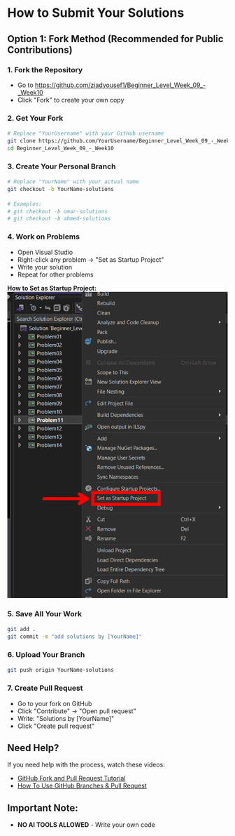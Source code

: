 # How to Submit Your Solutions 

## Option 1: Fork Method (Recommended for Public Contributions)

### 1. Fork the Repository
- Go to https://github.com/ziadyousef1/Beginner_Level_Week_09_-_Week10
- Click "Fork" to create your own copy

### 2. Get Your Fork
```bash
# Replace "YourUsername" with your GitHub username
git clone https://github.com/YourUsername/Beginner_Level_Week_09_-_Week10.git
cd Beginner_Level_Week_09_-_Week10
```

### 3. Create Your Personal Branch
```bash
# Replace "YourName" with your actual name
git checkout -b YourName-solutions

# Examples:
# git checkout -b omar-solutions
# git checkout -b ahmed-solutions
```

### 4. Work on Problems
- Open Visual Studio
- Right-click any problem → "Set as Startup Project"
- Write your solution
- Repeat for other problems

**How to Set as Startup Project:**
![Set as Startup Project](image.png)

### 5. Save All Your Work
```bash
git add .
git commit -m "add solutions by [YourName]"
```

### 6. Upload Your Branch
```bash
git push origin YourName-solutions
```

### 7. Create Pull Request
- Go to your fork on GitHub
- Click "Contribute" → "Open pull request"
- Write: "Solutions by [YourName]"
- Click "Create pull request"

## Need Help?
If you need help with the process, watch these videos:
- [GitHub Fork and Pull Request Tutorial](https://youtu.be/n43bagVuJPU?si=hPHjomJd7XJh-XcF)
- [How To Use GitHub Branches & Pull Request](https://youtu.be/6EQN0gJL7y8?si=HQ6LvgQYqCSpe-VQ)


## Important Note:
- **NO AI TOOLS ALLOWED** - Write your own code

